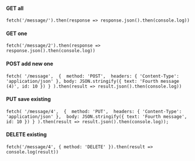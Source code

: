 #### GET all
`fetch('/message/').then(response => response.json().then(console.log))`

#### GET one
`fetch('/message/2').then(response => response.json().then(console.log))`

#### POST add new one
`fetch(
  '/message', 
  { 
    method: 'POST', 
    headers: { 'Content-Type': 'application/json' },
    body: JSON.stringify({ text: 'Fourth message (4)', id: 10 })
  }
).then(result => result.json().then(console.log))`

#### PUT save existing
`fetch(
  '/message/4', 
  { 
    method: 'PUT', 
    headers: { 'Content-Type': 'application/json' }, 
    body: JSON.stringify({ text: 'Fourth message', id: 10 })
  }
).then(result => result.json().then(console.log));`

#### DELETE existing
`fetch('/message/4', { method: 'DELETE' }).then(result => console.log(result))`